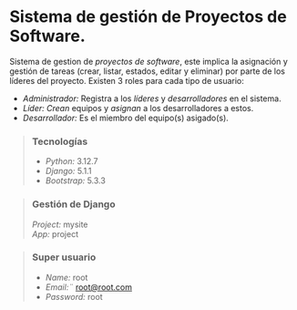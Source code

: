 # Sistema de gestión de Proyectos de Software.

Sistema de gestion de *proyectos de software*, este implica la asignación y gestión de tareas (crear, listar, estados, editar y eliminar) por parte de los líderes del proyecto. Existen 3 roles para cada tipo de usuario:
- *Administrador:* Registra a los *líderes* y *desarrolladores* en el sistema.
- *Líder:* *Crean* equipos y *asignan* a los desarrolladores a estos.
- *Desarrollador:* Es el miembro del equipo(s) asigado(s).

> ### Tecnologías
>
> - *Python:* 3.12.7
> - *Django:* 5.1.1
> - *Bootstrap:* 5.3.3

> ### Gestión de Django
> *Project:* mysite <br>
> *App:* project

> ### Super usuario
>
> - *Name:* root
> - *Email:¨* root@root.com
> - *Password:* root